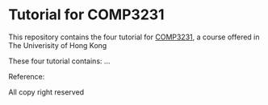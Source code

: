 # Tutorial for COMP3231

This repository contains the four tutorial for [COMP3231](http://www.cs.hku.hk/programme/course_info.jsp?infile=2018/comp3231.html), a course offered in The Univerisity of Hong Kong

These four tutorial contains: ...

Reference:

All copy right reserved
